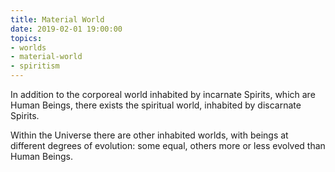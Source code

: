 ```yaml
---
title: Material World
date: 2019-02-01 19:00:00
topics:
- worlds
- material-world
- spiritism
---
```


In addition to the corporeal world inhabited by incarnate Spirits, which are Human Beings, there exists the spiritual world, inhabited by discarnate Spirits.

Within the Universe there are other inhabited worlds, with beings at different degrees of evolution: some equal, others more or less evolved than Human Beings. 

